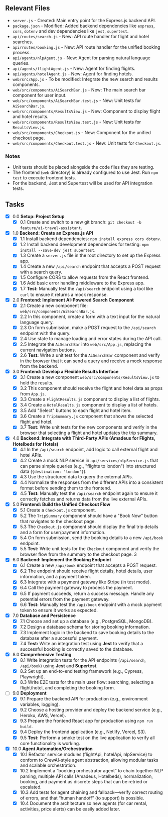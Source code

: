 
## Relevant Files

- `server.js` - Created: Main entry point for the Express.js backend API.
- `package.json` - Modified: Added backend dependencies like `express`, `cors`, `dotenv` and dev dependencies like `jest`, `supertest`.
- `api/routes/search.js` - New: API route handler for flight and hotel searches.
- `api/routes/booking.js` - New: API route handler for the unified booking process.
- `api/agents/nlpAgent.js` - New: Agent for parsing natural language queries.
- `api/agents/flightAgent.js` - New: Agent for finding flights.
- `api/agents/hotelAgent.js` - New: Agent for finding hotels.
- `web/src/App.js` - To be modified: Integrate the new search and results components.
- `web/src/components/AiSearchBar.js` - New: The main search bar component for user input.
- `web/src/components/AiSearchBar.test.js` - New: Unit tests for `AiSearchBar.js`.
- `web/src/components/ResultsView.js` - New: Component to display flight and hotel results.
- `web/src/components/ResultsView.test.js` - New: Unit tests for `ResultsView.js`.
- `web/src/components/Checkout.js` - New: Component for the unified checkout page.
- `web/src/components/Checkout.test.js` - New: Unit tests for `Checkout.js`.

### Notes

- Unit tests should be placed alongside the code files they are testing.
- The frontend (`web` directory) is already configured to use Jest. Run `npm test` to execute frontend tests.
- For the backend, Jest and Supertest will be used for API integration tests.

## Tasks

- [x] 0.0 **Setup: Project Setup**
  - [x] 0.1 Create and switch to a new git branch: `git checkout -b feature/ai-travel-assistant`.

- [x] 1.0 **Backend: Create an Express.js API**
  - [x] 1.1 Install backend dependencies: `npm install express cors dotenv`.
  - [x] 1.2 Install backend development dependencies for testing: `npm install --save-dev jest supertest`.
  - [x] 1.3 Create a `server.js` file in the root directory to set up the Express app.
  - [x] 1.4 Create a new `/api/search` endpoint that accepts a POST request with a search query.
  - [x] 1.5 Configure CORS to allow requests from the React frontend.
  - [x] 1.6 Add basic error handling middleware to the Express app.
  - [x] 1.7 **Test:** Manually test the `/api/search` endpoint using a tool like `curl` to ensure it returns a mock response.

- [x] 2.0 **Frontend: Implement AI-Powered Search Component**
  - [x] 2.1 Create a new component file: `web/src/components/AiSearchBar.js`.
  - [x] 2.2 In this component, create a form with a text input for the natural language query.
  - [x] 2.3 On form submission, make a POST request to the `/api/search` endpoint with the query.
  - [x] 2.4 Use state to manage loading and error states during the API call.
  - [x] 2.5 Integrate the `AiSearchBar` into `web/src/App.js`, replacing the current navigation buttons.
  - [x] 2.6 **Test:** Write a unit test for the `AiSearchBar` component and verify in the browser that it can send a query and receive a mock response from the backend.

- [x] 3.0 **Frontend: Develop a Flexible Results Interface**
  - [x] 3.1 Create a new component `web/src/components/ResultsView.js` to hold the results.
  - [x] 3.2 This component should receive the flight and hotel data as props from `App.js`.
  - [x] 3.3 Create a `FlightResults.js` component to display a list of flights.
  - [x] 3.4 Create a `HotelResults.js` component to display a list of hotels.
  - [x] 3.5 Add "Select" buttons to each flight and hotel item.
  - [x] 3.6 Create a `TripSummary.js` component that shows the selected flight and hotel.
  - [x] 3.7 **Test:** Write unit tests for the new components and verify in the browser that selecting a flight and hotel updates the trip summary.

- [x] 4.0 **Backend: Integrate with Third-Party APIs (Amadeus for Flights, Hotelbeds for Hotels)**
  - [x] 4.1 In the `/api/search` endpoint, add logic to call external flight and hotel APIs.
  - [x] 4.2 Create a mock NLP service in `api/services/nlpService.js` that can parse simple queries (e.g., "flights to london") into structured data (`{destination: 'london'}`).
  - [x] 4.3 Use the structured data to query the external APIs.
  - [x] 4.4 Normalize the responses from the different APIs into a consistent format before sending them to the frontend.
  - [x] 4.5 **Test:** Manually test the `/api/search` endpoint again to ensure it correctly fetches and returns data from the live external APIs.

- [x] 5.0 **Frontend: Build the Unified Checkout Flow**
  - [x] 5.1 Create a `Checkout.js` component.
  - [x] 5.2 The `TripSummary` component should have a "Book Now" button that navigates to the checkout page.
  - [x] 5.3 The `Checkout.js` component should display the final trip details and a form for user/payment information.
  - [x] 5.4 On form submission, send the booking details to a new `/api/book` endpoint.
  - [x] 5.5 **Test:** Write unit tests for the `Checkout` component and verify the browser flow from the summary to the checkout page.
3
- [x] 6.0 **Backend: Implement the Booking Endpoint**
  - [x] 6.1 Create a new `/api/book` endpoint that accepts a POST request.
  - [x] 6.2 The endpoint should receive flight details, hotel details, user information, and a payment token.
  - [x] 6.3 Integrate with a payment gateway like Stripe (in test mode).
  - [x] 6.4 Call the payment gateway to process the payment.
  - [x] 6.5 If payment succeeds, return a success message. Handle any potential errors from the payment gateway.
  - [x] 6.6 **Test:** Manually test the `/api/book` endpoint with a mock payment token to ensure it works as expected.

- [x] 7.0 **Database and Persistence**
  - [x] 7.1 Choose and set up a database (e.g., PostgreSQL, MongoDB).
  - [x] 7.2 Design a database schema for storing booking information.
  - [x] 7.3 Implement logic in the backend to save booking details to the database after a successful payment.
  - [x] 7.4 **Test:** Write an integration test using **Jest** to verify that a successful booking is correctly saved to the database.

- [x] 8.0 **Comprehensive Testing**
  - [x] 8.1 Write integration tests for the API endpoints (`/api/search`, `/api/book`) using **Jest** and **Supertest**.
  - [x] 8.2 Set up an end-to-end testing framework (e.g., Cypress, Playwright).
  - [x] 8.3 Write E2E tests for the main user flow: searching, selecting a flight/hotel, and completing the booking form.

- [ ] 9.0 **Deployment**
  - [x] 9.1 Prepare the backend API for production (e.g., environment variables, logging).
  - [x] 9.2 Choose a hosting provider and deploy the backend service (e.g., Heroku, AWS, Vercel).
  - [x] 9.3 Prepare the frontend React app for production using `npm run build`.
  - [x] 9.4 Deploy the frontend application (e.g., Netlify, Vercel, S3).
  - [x] 9.5 **Test:** Perform a smoke test on the live application to verify all core functionality is working.

- [x] 10.0 **Agent Automation/Orchestration**
  - [x] 10.1 Refactor service modules (flightApi, hotelApi, nlpService) to conform to CrewAI-style agent abstraction, allowing modular tasks and scalable orchestration.
  - [x] 10.2 Implement a “booking orchestrator agent” to chain together NLP parsing, multiple API calls (Amadeus, Hotelbeds), normalization, booking, and payment as discrete steps that can be retried or escalated.
  - [x] 10.3 Add tests for agent chaining and fallback—verify correct routing of errors, and that “human handoff” (to support) is possible.
  - [x] 10.4 Document the architecture so new agents (for car rental, activities, price alerts) can be easily added later.